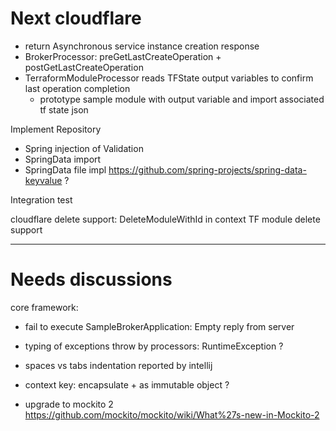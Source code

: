 
# Next cloudflare

- return Asynchronous service instance creation response
- BrokerProcessor: preGetLastCreateOperation + postGetLastCreateOperation
- TerraformModuleProcessor reads TFState output variables to confirm last operation completion
   - prototype sample module with output variable and import associated tf state json  

Implement Repository
- Spring injection of Validation
- SpringData import
- SpringData file impl https://github.com/spring-projects/spring-data-keyvalue ?

Integration test

cloudflare delete support: DeleteModuleWithId in context
TF module delete support

---------------
# Needs discussions


core framework:
- fail to execute SampleBrokerApplication:  Empty reply from server

- typing of exceptions throw by processors: RuntimeException ?
- spaces vs tabs indentation reported by intellij
- context key: encapsulate + as immutable object ?
- upgrade to mockito 2 https://github.com/mockito/mockito/wiki/What%27s-new-in-Mockito-2 


